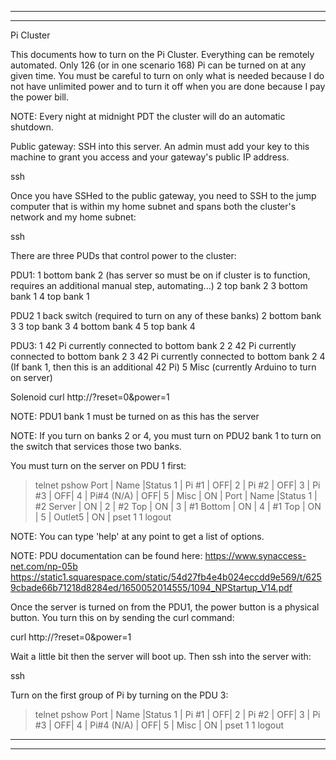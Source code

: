 ----------------------------------------------------------------------



----------------------------------------------------------------------
Pi Cluster

This documents how to turn on the Pi Cluster. Everything can be remotely automated. Only 126 (or in one scenario 168) Pi can be turned on at any given time. You must be careful to turn on only what is needed because I do not have unlimited power and to turn it off when you are done because I pay the power bill.

NOTE: Every night at midnight PDT the cluster will do an automatic shutdown.

Public gateway: SSH into this server. An admin must add your key to this machine to grant you access and your gateway's public IP address.

ssh <BASTION>

Once you have SSHed to the public gateway, you need to SSH to the jump computer that is within my home subnet and spans both the cluster's network and my home subnet:

ssh <JUMPBOX>

There are three PUDs that control power to the cluster:

PDU1:
1 bottom bank 2 (has server so must be on if cluster is to function, requires an additional manual step, automating...)
2 top bank 2
3 bottom bank 1
4 top bank 1

PDU2
1 back switch (required to turn on any of these banks)
2 bottom bank 3
3 top bank 3
4 bottom bank 4
5 top bank 4

PDU3:
1 42 Pi currently connected to bottom bank 2
2 42 Pi currently connected to bottom bank 2
3 42 Pi currently connected to bottom bank 2
4 (If bank 1, then this is an additional 42 Pi)
5 Misc (currently Arduino to turn on server)

Solenoid
curl http://<SOLENOID>\?reset=0\&power=1

NOTE: PDU1 bank 1 must be turned on as this has the server

NOTE: If you turn on banks 2 or 4, you must turn on PDU2 bank 1 to turn on the switch that services those two banks.


You must turn on the server on PDU 1 first:

> telnet <PDU3>
> pshow
Port | Name       |Status
   1 |      Pi #1 |   OFF|
   2 |      Pi #2 |   OFF|
   3 |      Pi #3 |   OFF|
   4 | Pi#4 (N/A) |   OFF|
   5 |       Misc |   ON |
Port | Name       |Status
   1 |  #2 Server |   ON |   2 |     #2 Top |   ON |   3 |  #1 Bottom |   ON |   4 |     #1 Top |   ON |   5 |    Outlet5 |   ON |
> pset 1 1
> logout

NOTE: You can type 'help' at any point to get a list of options.

NOTE: PDU documentation can be found here:
https://www.synaccess-net.com/np-05b
https://static1.squarespace.com/static/54d27fb4e4b024eccdd9e569/t/6259cbade66b71218d8284ed/1650052014555/1094_NPStartup_V14.pdf


Once the server is turned on from the PDU1, the power button is a physical button. You turn this on by sending the curl command:

curl http://<SOLENOID>\?reset=0\&power=1


Wait a little bit then the server will boot up. Then ssh into the server with:

ssh <SERVER>

Turn on the first group of Pi by turning on the PDU 3:

> telnet <PDU3>
> pshow
Port | Name       |Status
   1 |      Pi #1 |   OFF|
   2 |      Pi #2 |   OFF|
   3 |      Pi #3 |   OFF|
   4 | Pi#4 (N/A) |   OFF|
   5 |       Misc |   ON |
> pset 1 1
> logout



----------------------------------------------------------------------


----------------------------------------------------------------------
